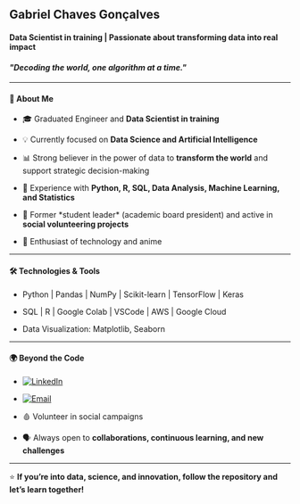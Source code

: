 ## **Gabriel Chaves Gonçalves**

#### **Data Scientist in training | Passionate about transforming data into real impact**

#### *"Decoding the world, one algorithm at a time."*  

---

#### 🚀 About Me

- 🎓 Graduated Engineer and **Data Scientist in training**

- 💡 Currently focused on **Data Science and Artificial Intelligence**

- 📊 Strong believer in the power of data to **transform the world** and support strategic decision-making  

- 🧩 Experience with **Python, R, SQL, Data Analysis, Machine Learning, and Statistics**

- 🤝 Former \*student leader\* (academic board president) and active in **social volunteering projects**

- 🤖 Enthusiast of technology and anime  

---

#### 🛠️ Technologies \& Tools

- Python | Pandas | NumPy | Scikit-learn | TensorFlow | Keras  

- SQL | R | Google Colab | VSCode | AWS | Google Cloud  

- Data Visualization: Matplotlib, Seaborn  

---

#### 🌍 Beyond the Code

- [![LinkedIn](https://img.shields.io/badge/LinkedIn-Connect-blue?style=for-the-badge&logo=linkedin)](https://www.linkedin.com/in/gabriel-chaves-gon%C3%A7alves-a87412215/)
  
- [![Email](https://img.shields.io/badge/Email-Contact-red?style=for-the-badge&logo=gmail&logoColor=white)](mailto:goncalvesgabrielchaves@gmail.com?cc=goncalvesgabrielchaves@gmail.com&subject=Contato%20via%20GitHub)
  
- 🩸 Volunteer in social campaigns  

- 🗣️ Always open to **collaborations, continuous learning, and new challenges**

---

⭐ **If you’re into data, science, and innovation, follow the repository and let’s learn together!**



